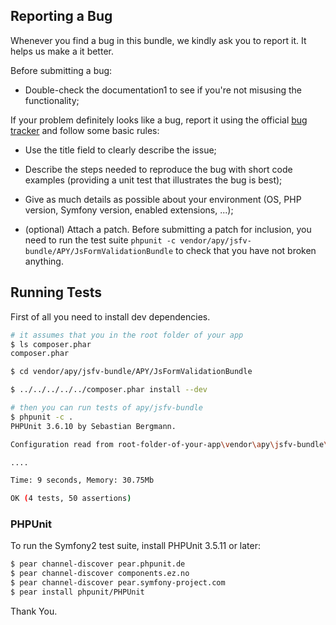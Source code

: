 Reporting a Bug
---------------

Whenever you find a bug in this bundle, we kindly ask you to report it. It helps us make a it better.

Before submitting a bug:

* Double-check the documentation1 to see if you're not misusing the functionality;

If your problem definitely looks like a bug, report it using the official
[bug tracker](https://github.com/Abhoryo/APYJsFormValidationBundle/issues)
and follow some basic rules:

* Use the title field to clearly describe the issue;

* Describe the steps needed to reproduce the bug with short code examples (providing a unit
test that illustrates the bug is best);

* Give as much details as possible about your environment (OS, PHP version, Symfony version,
enabled extensions, ...);

* (optional) Attach a patch. Before submitting a patch for inclusion, you need to run
the test suite `phpunit -c vendor/apy/jsfv-bundle/APY/JsFormValidationBundle`
to check that you have not broken anything.


## Running Tests

First of all you need to install dev dependencies.

```bash
# it assumes that you in the root folder of your app
$ ls composer.phar
composer.phar

$ cd vendor/apy/jsfv-bundle/APY/JsFormValidationBundle

$ ../../../../../composer.phar install --dev

# then you can run tests of apy/jsfv-bundle
$ phpunit -c .
PHPUnit 3.6.10 by Sebastian Bergmann.

Configuration read from root-folder-of-your-app\vendor\apy\jsfv-bundle\APY\JsFormValidationBundle\phpunit.xml.dist

....

Time: 9 seconds, Memory: 30.75Mb

OK (4 tests, 50 assertions)

```


### PHPUnit
To run the Symfony2 test suite, install PHPUnit 3.5.11 or later:

```bash
$ pear channel-discover pear.phpunit.de
$ pear channel-discover components.ez.no
$ pear channel-discover pear.symfony-project.com
$ pear install phpunit/PHPUnit
```

Thank You.